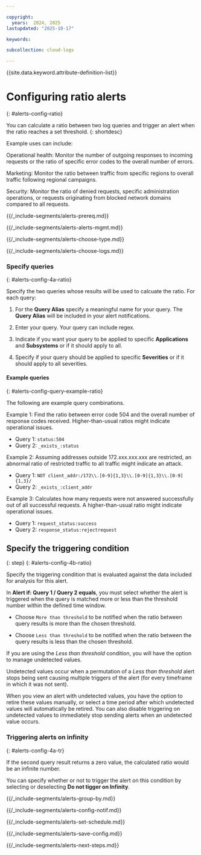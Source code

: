 ```yaml
---

copyright:
  years:  2024, 2025
lastupdated: "2025-10-17"

keywords:

subcollection: cloud-logs

---
```


{{site.data.keyword.attribute-definition-list}}



# Configuring ratio alerts
{: #alerts-config-ratio}

You can calculate a ratio between two log queries and trigger an alert when the ratio reaches a set threshold.
{: shortdesc}

Example uses can include:

Operational health: Monitor the number of outgoing responses to incoming requests or the ratio of specific error codes to the overall number of errors.

Marketing: Monitor the ratio between traffic from specific regions to overall traffic following regional campaigns.

Security: Monitor the ratio of denied requests, specific administration operations, or requests originating from blocked network domains compared to all requests.


{{/_include-segments/alerts-prereq.md}}


{{/_include-segments/alerts-alerts-mgmt.md}}


{{/_include-segments/alerts-choose-type.md}}


{{/_include-segments/alerts-choose-logs.md}}

### Specify queries
{: #alerts-config-4a-ratio}

Specify the two queries whose results will be used to calcuate the ratio. For each query:

1. For the **Query Alias** specify a meaningful name for your query. The **Query Alias** will be included in your alert notifications.

2. Enter your query. Your query can include regex.

3. Indicate if you want your query to be applied to specific **Applications** and **Subsystems** or if it should apply to all.

4. Specify if your query should be applied to specific **Severities** or if it should apply to all severities.

#### Example queries
{: #alerts-config-query-example-ratio}

The following are example query combinations.

Example 1: Find the ratio between error code 504 and the overall number of response codes received. Higher-than-usual ratios might indicate operational issues.

* Query 1: `status:504`
* Query 2: `_exists_:status`


Example 2: Assuming addresses outside 172.xxx.xxx.xxx are restricted, an abnormal ratio of restricted traffic to all traffic might indicate an attack.

* Query 1: `NOT client_addr:/172\\.[0-9]{1,3}\\.[0-9]{1,3}\\.[0-9]{1,3}/`
* Query 2: `_exists_:client_addr`

Example 3: Calculates how many requests were not answered successfully out of all successful requests. A higher-than-usual ratio might indicate operational issues.

* Query 1: `request_status:success`
* Query 2: `response_status:rejectrequest`


## Specify the triggering condition
{: step}
{: #alerts-config-4b-ratio}

Specify the triggering condition that is evaluated against the data included for analysis for this alert.

In **Alert if: Query 1 / Query 2 equals**, you must select whether the alert is triggered when the query is matched more or less than the threshold number within the defined time window.

- Choose `More than threshold` to be notified when the ratio between query results is more than the chosen threshold.

- Choose `Less than threshold` to be notified when the ratio between the query results is less than the chosen threshold.


If you are using the *Less than threshold* condition, you will have the option to manage undetected values.

Undetected values occur when a permutation of a *Less than threshold* alert stops being sent causing multiple triggers of the alert (for every timeframe in which it was not sent).

When you view an alert with undetected values, you have the option to retire these values manually, or select a time period after which undetected values will automatically be retired. You can also disable triggering on undetected values to immediately stop sending alerts when an undetected value occurs.


### Triggering alerts on infinity
{: #alerts-config-4a-tr}

If the second query result returns a zero value, the calculated ratio would be an infinite number.

You can specify whether or not to trigger the alert on this condition by selecting or deselecting **Do not tigger on Infinity**.


{{/_include-segments/alerts-group-by.md}}


{{/_include-segments/alerts-config-notif.md}}


{{/_include-segments/alerts-set-schedule.md}}


{{/_include-segments/alerts-save-config.md}}


{{/_include-segments/alerts-next-steps.md}}
